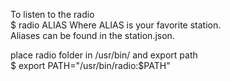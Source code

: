 To listen to the radio  
  $ radio ALIAS
Where ALIAS is your favorite station.  
Aliases can be found in the station.json.  

place radio folder in /usr/bin/ and export path  
$ export PATH="/usr/bin/radio:$PATH"
